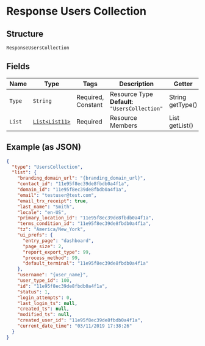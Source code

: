 
# Response Users Collection

## Structure

`ResponseUsersCollection`

## Fields

| Name | Type | Tags | Description | Getter | Setter |
|  --- | --- | --- | --- | --- | --- |
| `Type` | `String` | Required, Constant | Resource Type<br>**Default**: `"UsersCollection"` | String getType() | setType(String type) |
| `List` | [`List<List11>`](../../doc/models/list-11.md) | Required | Resource Members | List<List11> getList() | setList(List<List11> list) |

## Example (as JSON)

```json
{
  "type": "UsersCollection",
  "list": {
    "branding_domain_url": "{branding_domain_url}",
    "contact_id": "11e95f8ec39de8fbdb0a4f1a",
    "domain_id": "11e95f8ec39de8fbdb0a4f1a",
    "email": "testuser@test.com",
    "email_trx_receipt": true,
    "last_name": "Smith",
    "locale": "en-US",
    "primary_location_id": "11e95f8ec39de8fbdb0a4f1a",
    "terms_condition_id": "11e95f8ec39de8fbdb0a4f1a",
    "tz": "America/New_York",
    "ui_prefs": {
      "entry_page": "dashboard",
      "page_size": 2,
      "report_export_type": 99,
      "process_method": 99,
      "default_terminal": "11e95f8ec39de8fbdb0a4f1a"
    },
    "username": "{user_name}",
    "user_type_id": 100,
    "id": "11e95f8ec39de8fbdb0a4f1a",
    "status": 1,
    "login_attempts": 0,
    "last_login_ts": null,
    "created_ts": null,
    "modified_ts": null,
    "created_user_id": "11e95f8ec39de8fbdb0a4f1a",
    "current_date_time": "03/11/2019 17:38:26"
  }
}
```

